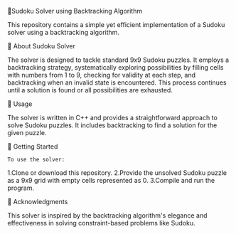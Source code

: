 👸Sudoku Solver using Backtracking Algorithm


This repository contains a simple yet efficient implementation of a Sudoku solver using a backtracking algorithm.

👸 About Sudoku Solver


The solver is designed to tackle standard 9x9 Sudoku puzzles. It employs a backtracking strategy, systematically exploring possibilities by filling cells with numbers from 1 to 9, checking for validity at each step, and backtracking when an invalid state is encountered. This process continues until a solution is found or all possibilities are exhausted.

👸 Usage


The solver is written in C++ and provides a straightforward approach to solve Sudoku puzzles. It includes backtracking to find a solution for the given puzzle.

👸 Getting Started


    To use the solver:

1.Clone or download this repository.
2.Provide the unsolved Sudoku puzzle as a 9x9 grid with empty cells represented as 0.
3.Compile and run the program.

👸 Acknowledgments


This solver is inspired by the backtracking algorithm's elegance and effectiveness in solving constraint-based problems like Sudoku.
